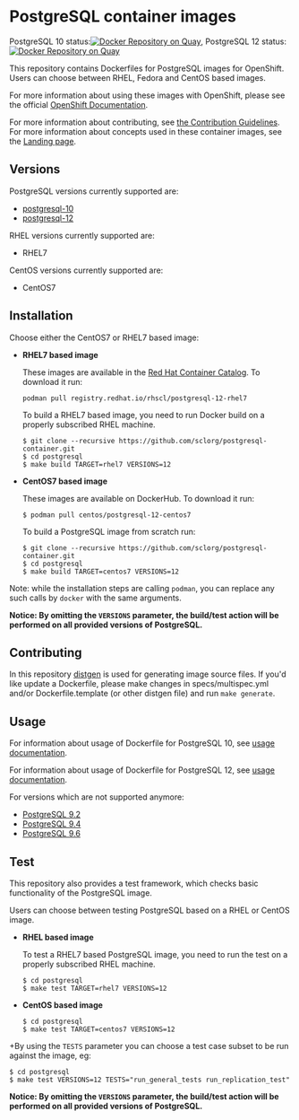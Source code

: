 PostgreSQL container images
========================

PostgreSQL 10 status:[![Docker Repository on Quay](https://quay.io/repository/centos7/postgresql-10-centos7/status "Docker Repository on Quay")](https://quay.io/repository/centos7/postgresql-10-centos7), PostgreSQL 12 status:[![Docker Repository on Quay](https://quay.io/repository/centos7/postgresql-12-centos7/status "Docker Repository on Quay")](https://quay.io/repository/centos7/postgresql-12-centos7)

This repository contains Dockerfiles for PostgreSQL images for OpenShift.
Users can choose between RHEL, Fedora and CentOS based images.

For more information about using these images with OpenShift, please see the
official [OpenShift Documentation](https://docs.okd.io/latest/using_images/db_images/postgresql.html).

For more information about contributing, see
[the Contribution Guidelines](https://github.com/sclorg/welcome/blob/master/contribution.md).
For more information about concepts used in these container images, see the
[Landing page](https://github.com/sclorg/welcome).


Versions
---------------
PostgreSQL versions currently supported are:
* [postgresql-10](https://github.com/sclorg/postgresql-container/tree/generated/10)
* [postgresql-12](https://github.com/sclorg/postgresql-container/tree/generated/12)

RHEL versions currently supported are:
* RHEL7

CentOS versions currently supported are:
* CentOS7


Installation
----------------------
Choose either the CentOS7 or RHEL7 based image:

*  **RHEL7 based image**

    These images are available in the [Red Hat Container Catalog](https://access.redhat.com/containers/#/registry.access.redhat.com/rhscl/postgresql-12-rhel7).
    To download it run:
    ```
    podman pull registry.redhat.io/rhscl/postgresql-12-rhel7
    ```

    To build a RHEL7 based image, you need to run Docker build on a properly
    subscribed RHEL machine.

    ```
    $ git clone --recursive https://github.com/sclorg/postgresql-container.git
    $ cd postgresql
    $ make build TARGET=rhel7 VERSIONS=12
    ```

*  **CentOS7 based image**

    These images are available on DockerHub. To download it run:

    ```
    $ podman pull centos/postgresql-12-centos7
    ```

    To build a PostgreSQL image from scratch run:

    ```
    $ git clone --recursive https://github.com/sclorg/postgresql-container.git
    $ cd postgresql
    $ make build TARGET=centos7 VERSIONS=12
    ```

Note: while the installation steps are calling `podman`, you can replace any such calls by `docker` with the same arguments.

**Notice: By omitting the `VERSIONS` parameter, the build/test action will be performed
on all provided versions of PostgreSQL.**

Contributing
--------------------------------

In this repository [distgen](https://github.com/devexp-db/distgen/) is used for generating image source files. If you'd like update a Dockerfile, please make changes in specs/multispec.yml and/or Dockerfile.template (or other distgen file) and run `make generate`.

Usage
---------------------------------

For information about usage of Dockerfile for PostgreSQL 10,
see [usage documentation](https://github.com/sclorg/postgresql-container/tree/generated/10).

For information about usage of Dockerfile for PostgreSQL 12,
see [usage documentation](https://github.com/sclorg/postgresql-container/tree/generated/12).

For versions which are not supported anymore:

* [PostgreSQL 9.2](https://github.com/sclorg/postgresql-container/blob/f213e5d0/9.2)
* [PostgreSQL 9.4](https://github.com/sclorg/postgresql-container/blob/2ab68e86/9.4)
* [PostgreSQL 9.6](https://github.com/sclorg/postgresql-container/tree/139dafa9/9.6)

Test
---------------------------------

This repository also provides a test framework, which checks basic functionality
of the PostgreSQL image.

Users can choose between testing PostgreSQL based on a RHEL or CentOS image.

*  **RHEL based image**

    To test a RHEL7 based PostgreSQL image, you need to run the test on a properly
    subscribed RHEL machine.

    ```
    $ cd postgresql
    $ make test TARGET=rhel7 VERSIONS=12
    ```

*  **CentOS based image**

    ```
    $ cd postgresql
    $ make test TARGET=centos7 VERSIONS=12
    ```
+By using the `TESTS` parameter you can choose a test case subset to be run against the image, eg:

    $ cd postgresql
    $ make test VERSIONS=12 TESTS="run_general_tests run_replication_test"


**Notice: By omitting the `VERSIONS` parameter, the build/test action will be performed
on all provided versions of PostgreSQL.**
